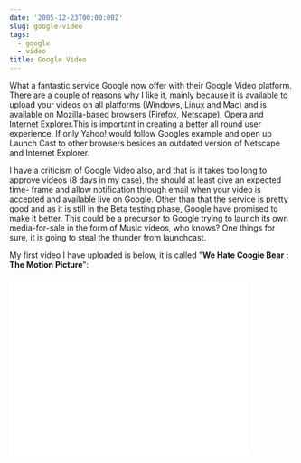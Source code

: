 ```yaml
---
date: '2005-12-23T00:00:00Z'
slug: google-video
tags:
  - google
  - video
title: Google Video
---
```


What a fantastic service Google now offer with their Google Video platform.
There are a couple of reasons why I like it, mainly because it is available to
upload your videos on all platforms (Windows, Linux and Mac) and is available on
Mozilla-based browsers (Firefox, Netscape), Opera and Internet Explorer.This is
important in creating a better all round user experience. If only Yahoo! would
follow Googles example and open up Launch Cast to other browsers besides an
outdated version of Netscape and Internet Explorer.

I have a criticism of Google Video also, and that is it takes too long to
approve videos (8 days in my case), the should at least give an expected time-
frame and allow notification through email when your video is accepted and
available live on Google. Other than that the service is pretty good and as it
is still in the Beta testing phase, Google have promised to make it better. This
could be a precursor to Google trying to launch its own media-for-sale in the
form of Music videos, who knows? One things for sure, it is going to steal the
thunder from launchcast.

My first video I have uploaded is below, it is called "**We Hate Coogie Bear :
The Motion Picture**":

<iframe width="420" height="315" src="//www.youtube.com/embed/iQ6vOrftvIU" frameborder="0" allowfullscreen></iframe>
